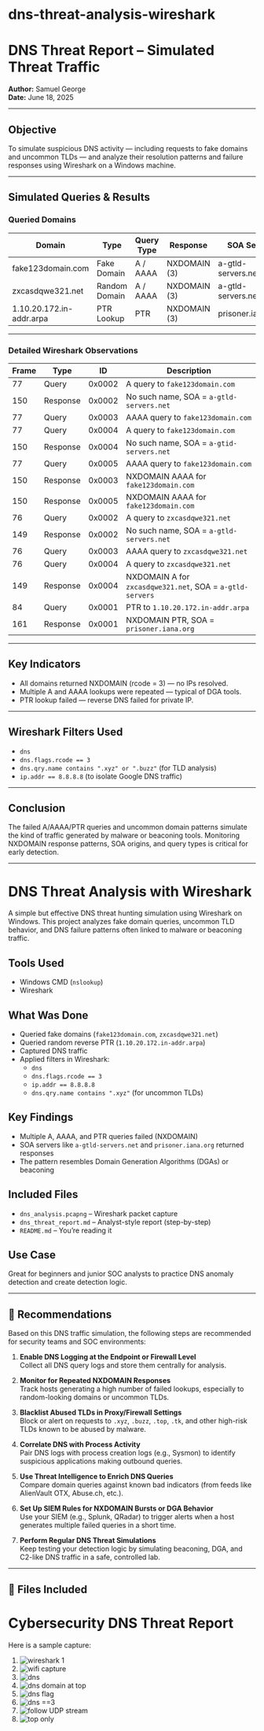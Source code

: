 # dns-threat-analysis-wireshark

# DNS Threat Report – Simulated Threat Traffic  
**Author:** Samuel George  
**Date:** June 18, 2025  

---

## Objective

To simulate suspicious DNS activity — including requests to fake domains and uncommon TLDs — and analyze their resolution patterns and failure responses using Wireshark on a Windows machine.

---

## Simulated Queries & Results

### Queried Domains
| Domain               | Type         | Query Type | Response      | SOA Server               |
|----------------------|--------------|------------|---------------|--------------------------|
| fake123domain.com    | Fake Domain  | A / AAAA   | NXDOMAIN (3)  | a-gtld-servers.net       |
| zxcasdqwe321.net     | Random Domain| A / AAAA   | NXDOMAIN (3)  | a-gtld-servers.net       |
| 1.10.20.172.in-addr.arpa | PTR Lookup | PTR        | NXDOMAIN (3)  | prisoner.iana.org        |

---

### Detailed Wireshark Observations

| Frame | Type       | ID     | Description                                               |
|-------|------------|--------|-----------------------------------------------------------|
| 77    | Query      | 0x0002 | A query to `fake123domain.com`                            |
| 150   | Response   | 0x0002 | No such name, SOA = `a-gtld-servers.net`                  |
| 77    | Query      | 0x0003 | AAAA query to `fake123domain.com`                         |
| 77    | Query      | 0x0004 | A query to `fake123domain.com`                            |
| 150   | Response   | 0x0004 | No such name, SOA = `a-gtid-servers.net`                  |
| 77    | Query      | 0x0005 | AAAA query to `fake123domain.com`                         |
| 150   | Response   | 0x0003 | NXDOMAIN AAAA for `fake123domain.com`                     |
| 150   | Response   | 0x0005 | NXDOMAIN AAAA for `fake123domain.com`                     |
| 76    | Query      | 0x0002 | A query to `zxcasdqwe321.net`                             |
| 149   | Response   | 0x0002 | No such name, SOA = `a-gtld-servers.net`                  |
| 76    | Query      | 0x0003 | AAAA query to `zxcasdqwe321.net`                          |
| 76    | Query      | 0x0004 | A query to `zxcasdqwe321.net`                             |
| 149   | Response   | 0x0004 | NXDOMAIN A for `zxcasdqwe321.net`, SOA = `a-gtld-servers` |
| 84    | Query      | 0x0001 | PTR to `1.10.20.172.in-addr.arpa`                         |
| 161   | Response   | 0x0001 | NXDOMAIN PTR, SOA = `prisoner.iana.org`                   |

---

## Key Indicators

- All domains returned NXDOMAIN (rcode = 3) — no IPs resolved.
- Multiple A and AAAA lookups were repeated — typical of DGA tools.
- PTR lookup failed — reverse DNS failed for private IP.

---

## Wireshark Filters Used

- `dns`
- `dns.flags.rcode == 3`
- `dns.qry.name contains ".xyz" or ".buzz"` (for TLD analysis)
- `ip.addr == 8.8.8.8` (to isolate Google DNS traffic)

---

## Conclusion

The failed A/AAAA/PTR queries and uncommon domain patterns simulate the kind of traffic generated by malware or beaconing tools. Monitoring NXDOMAIN response patterns, SOA origins, and query types is critical for early detection.

---
# DNS Threat Analysis with Wireshark

A simple but effective DNS threat hunting simulation using Wireshark on Windows. This project analyzes fake domain queries, uncommon TLD behavior, and DNS failure patterns often linked to malware or beaconing traffic.

## Tools Used

- Windows CMD (`nslookup`)
- Wireshark

## What Was Done

- Queried fake domains (`fake123domain.com`, `zxcasdqwe321.net`)
- Queried random reverse PTR (`1.10.20.172.in-addr.arpa`)
- Captured DNS traffic
- Applied filters in Wireshark:
  - `dns`
  - `dns.flags.rcode == 3`
  - `ip.addr == 8.8.8.8`
  - `dns.qry.name contains ".xyz"` (for uncommon TLDs)

## Key Findings

- Multiple A, AAAA, and PTR queries failed (NXDOMAIN)
- SOA servers like `a-gtld-servers.net` and `prisoner.iana.org` returned responses
- The pattern resembles Domain Generation Algorithms (DGAs) or beaconing

## Included Files

- `dns_analysis.pcapng` – Wireshark packet capture
- `dns_threat_report.md` – Analyst-style report (step-by-step)
- `README.md` – You’re reading it

## Use Case

Great for beginners and junior SOC analysts to practice DNS anomaly detection and create detection logic.

---

## 📌 Recommendations

Based on this DNS traffic simulation, the following steps are recommended for security teams and SOC environments:

1. **Enable DNS Logging at the Endpoint or Firewall Level**  
   Collect all DNS query logs and store them centrally for analysis.

2. **Monitor for Repeated NXDOMAIN Responses**  
   Track hosts generating a high number of failed lookups, especially to random-looking domains or uncommon TLDs.

3. **Blacklist Abused TLDs in Proxy/Firewall Settings**  
   Block or alert on requests to `.xyz`, `.buzz`, `.top`, `.tk`, and other high-risk TLDs known to be abused by malware.

4. **Correlate DNS with Process Activity**  
   Pair DNS logs with process creation logs (e.g., Sysmon) to identify suspicious applications making outbound queries.

5. **Use Threat Intelligence to Enrich DNS Queries**  
   Compare domain queries against known bad indicators (from feeds like AlienVault OTX, Abuse.ch, etc.).

6. **Set Up SIEM Rules for NXDOMAIN Bursts or DGA Behavior**  
   Use your SIEM (e.g., Splunk, QRadar) to trigger alerts when a host generates multiple failed queries in a short time.

7. **Perform Regular DNS Threat Simulations**  
   Keep testing your detection logic by simulating beaconing, DGA, and C2-like DNS traffic in a safe, controlled lab.

---

## 📁 Files Included
# Cybersecurity DNS Threat Report

Here is a sample capture:

1. ![wireshark 1](https://github.com/user-attachments/assets/d4f961c7-a1f4-4c41-898c-8efc2ceec4f6)
2. ![wifi capture](https://github.com/user-attachments/assets/8b1b884d-6170-42cc-8f91-31a2483e999b)
3. ![dns](https://github.com/user-attachments/assets/bed64815-bc72-4169-90a2-f8d81d9df392)
4. ![dns domain at  top](https://github.com/user-attachments/assets/e35f74c9-1c9a-4091-97e5-0aa5fe505d16)
5. ![dns flag](https://github.com/user-attachments/assets/c52a11d6-297b-46c3-917c-079fdb71fd9c)
6. ![dns ==3](https://github.com/user-attachments/assets/a45156fe-766e-4787-ac3a-89c815969323)
7. ![follow UDP stream](https://github.com/user-attachments/assets/25fe6fcd-7001-4975-af02-abe7d12da66a)
8. ![top only](https://github.com/user-attachments/assets/ddcc978c-3931-4748-a2ed-ac070295e759)






